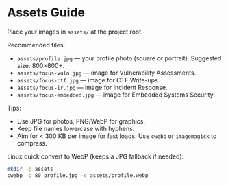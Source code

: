 # Assets Guide

Place your images in `assets/` at the project root.

Recommended files:
- `assets/profile.jpg` — your profile photo (square or portrait). Suggested size: 800×800+.
- `assets/focus-vuln.jpg` — image for Vulnerability Assessments.
- `assets/focus-ctf.jpg` — image for CTF Write-ups.
- `assets/focus-ir.jpg` — image for Incident Response.
- `assets/focus-embedded.jpg` — image for Embedded Systems Security.

Tips:
- Use JPG for photos, PNG/WebP for graphics.
- Keep file names lowercase with hyphens.
- Aim for < 300 KB per image for fast loads. Use `cwebp` or `imagemagick` to compress.

Linux quick convert to WebP (keeps a JPG fallback if needed):
```bash
mkdir -p assets
cwebp -q 80 profile.jpg -o assets/profile.webp
```

